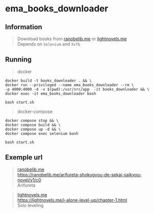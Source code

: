 # ema_books_downloader

## Information

> Download books from [ranobelib.me](https://ranobelib.me/) or [lightnovels.me](https://lightnovels.me/) \
> Depends on `Selenium` and `Xvfb`


## Running

> docker

```
docker build -t books_downloader . && \
docker run --privileged --name ema_books_downloader --rm \
-p 4000:4000 -d -v $(pwd):/usr/src/app  -it books_downloader && \
docker exec -it ema_books_downloader bash
```
```
bash start.sh
```

> docker-compose

```
docker compose stop && \
docker compose build && \
docker compose up -d && \
docker compose exec selenium bash
```
```
bash start.sh
```



## Exemple url

> [ranobelib.me](https://ranobelib.me/) \
>https://ranobelib.me/arifureta-shokugyou-de-sekai-saikyou-novel/v1/c0 \
>Arifureta


> [lightnovels.me](https://lightnovels.me/) \
>https://lightnovels.me/i-alone-level-up/chapter-1.html \
>Solo leveling
